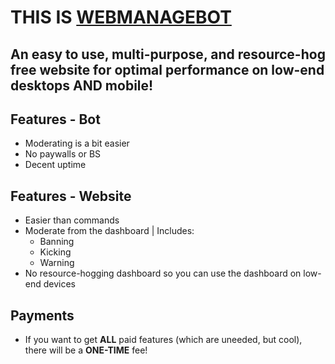 # THIS IS [WEBMANAGEBOT](https://discord.com/api/oauth2/authorize?client_id=1200114838383382598&permissions=8&scope=bot)

## An easy to use, multi-purpose, and resource-hog free website for optimal performance on low-end desktops AND mobile!

## **Features - Bot**

* Moderating is a bit easier
* No paywalls or BS
* Decent uptime

## **Features - Website**

* Easier than commands
* Moderate from the dashboard | Includes:
    - Banning
    - Kicking
    - Warning
* No resource-hogging dashboard so you can use the dashboard on low-end devices

## **Payments**

* If you want to get **ALL** paid features (which are uneeded, but cool), there will be a **ONE-TIME** fee!
